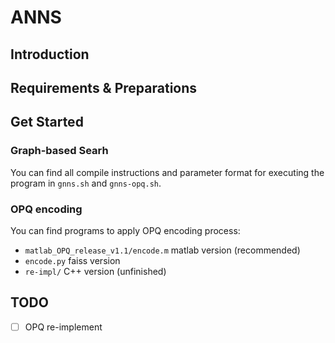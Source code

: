 # ANNS

## Introduction

## Requirements & Preparations

## Get Started

### Graph-based Searh

You can find all compile instructions and parameter format for executing the program in
`gnns.sh` and `gnns-opq.sh`.

### OPQ encoding

You can find programs to apply OPQ encoding process:
+ `matlab_OPQ_release_v1.1/encode.m` matlab version (recommended)
+ `encode.py` faiss version
+ `re-impl/` C++ version (unfinished)

## TODO

- [ ] OPQ re-implement